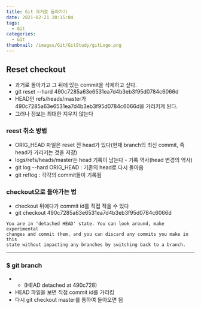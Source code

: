 ```yaml
---
title: Git 과거로 돌아가기
date: 2021-02-21 20:15:04
tags:
  - Git
categories:
  - Git
thumbnail: /images/Git/GitStudy/gitLogo.png
---
```


## Reset checkout

- 과거로 돌아가고 그 뒤에 있는 commit을 삭제하고 싶다.
- git reset --hard 490c7285a63e6531ea7d4b3eb3f95d0784c6066d
- HEAD인 refs/heads/master가 490c7285a63e6531ea7d4b3eb3f95d0784c6066d을 가리키게 된다.
- 그러나 정보는 최대한 지우지 않는다

### reest 취소 방법

- ORIG_HEAD 파일은 reset 전 head가 있다(현재 branch의 최신 commit, 즉 head가 가리키는 것을 저장)
- logs/refs/heads/master는 head 기록이 남는다 - 기록 역사(head 변경의 역사)
- git log --hard ORIG_HEAD : 기존의 head로 다시 돌아옴
- git reflog : 각각의 commit들이 기록됨

### checkout으로 돌아가는 법

- checkout 뒤에다가 commit id를 직접 적을 수 있다
- git checkout 490c7285a63e6531ea7d4b3eb3f95d0784c6066d

```
You are in 'detached HEAD' state. You can look around, make experimental
changes and commit them, and you can discard any commits you make in this
state without impacting any branches by switching back to a branch.
```

---

### $ git branch

- - (HEAD detached at 490c728)
- HEAD 파일을 보면 직접 commit id를 가리킴
- 다시 git checkout master를 통하여 돌아오면 됨
